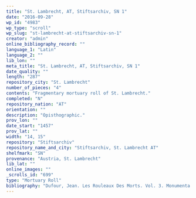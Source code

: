 ```yaml
---
title: "St. Lambrecht, AT, Stiftsarchiv, SN 1"
date: "2016-09-28"
wp_id: "4983"
wp_type: "scroll"
wp_slug: "st-lambrecht-at-stiftsarchiv-sn-1"
creator: "admin"
online_bibliography_record: ""
language_1: "Latin"
language_2: ""
lib_lon: ""
meta_title: "St. Lambrecht, AT, Stiftsarchiv, SN 1"
date_quality: ""
length: "287"
repository_city: "St. Lambrecht"
number_of_pieces: "4"
contents: "Fragmentary mortuary roll of St. Lambrecht."
completed: "N"
repository_nation: "AT"
orientation: ""
description: "Opisthographic."
prov_lon: ""
date_start: "1457"
prov_lat: ""
width: "14, 15"
repository: "Stiftsarchiv"
repository_name_and_city: "Stiftsarchiv, St. Lambrecht AT"
shelfmark: "SN"
provenance: "Austria, St. Lambrecht"
lib_lat: ""
online_images: ""
_scrolls_id: "699"
type: "Mortuary Roll"
bibliography: "Dufour, Jean. Les Rouleaux Des Morts. Vol. 3. Monumenta Palaeographica Medii Aevi. Series Gallica. Turnhout: Brepols, 2009, no. 353."
---
```




